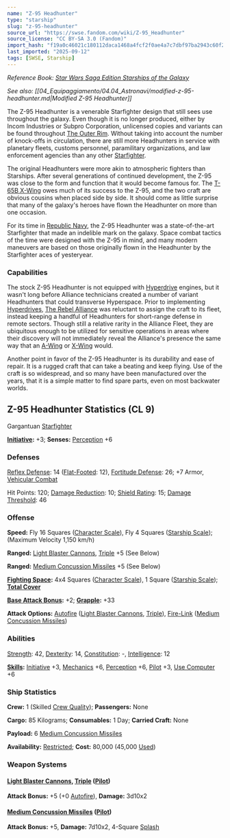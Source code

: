 ```yaml
---
name: "Z-95 Headhunter"
type: "starship"
slug: "z-95-headhunter"
source_url: "https://swse.fandom.com/wiki/Z-95_Headhunter"
source_license: "CC BY-SA 3.0 (Fandom)"
import_hash: "f19a0c46021c180112daca1468a4fcf2f0ae4a7c7dbf97ba2943c60f243dd0f3"
last_imported: "2025-09-12"
tags: [SWSE, Starship]
---
```

*Reference Book: [Star Wars Saga Edition Starships of the Galaxy](https://swse.fandom.com/wiki/Star_Wars_Saga_Edition_Starships_of_the_Galaxy)*

*See also: [[04_Equipaggiamento/04.04_Astronavi/modified-z-95-headhunter.md|Modified Z-95 Headhunter]]*

The Z-95 Headhunter is a venerable Starfighter design that still sees use throughout the galaxy. Even though it is no longer produced, either by Incom Industries or Subpro Corporation, unlicensed copies and variants can be found throughout [The Outer Rim](https://swse.fandom.com/wiki/The_Outer_Rim). Without taking into account the number of knock-offs in circulation, there are still more Headhunters in service with planetary fleets, customs personnel, paramilitary organizations, and law enforcement agencies than any other [Starfighter](https://swse.fandom.com/wiki/Starfighter).

The original Headhunters were more akin to atmospheric fighters than Starships. After several generations of continued development, the Z-95 was close to the form and function that it would become famous for. The [T-65B X-Wing](https://swse.fandom.com/wiki/T-65B_X-Wing) owes much of its success to the Z-95, and the two craft are obvious cousins when placed side by side. It should come as little surprise that many of the galaxy's heroes have flown the Headhunter on more than one occasion.

For its time in [Republic Navy](https://swse.fandom.com/wiki/Republic_Vehicles), the Z-95 Headhunter was a state-of-the-art Starfighter that made an indelible mark on the galaxy. Space combat tactics of the time were designed with the Z-95 in mind, and many modern maneuvers are based on those originally flown in the Headhunter by the Starfighter aces of yesteryear.

### Capabilities
The stock Z-95 Headhunter is not equipped with [Hyperdrive](https://swse.fandom.com/wiki/Hyperdrive) engines, but it wasn't long before Alliance technicians created a number of variant Headhunters that could transverse Hyperspace. Prior to implementing [Hyperdrives](https://swse.fandom.com/wiki/Hyperdrives), [The Rebel Alliance](https://swse.fandom.com/wiki/The_Rebel_Alliance) was reluctant to assign the craft to its fleet, instead keeping a handful of Headhunters for short-range defense in remote sectors. Though still a relative rarity in the Alliance Fleet, they are ubiquitous enough to be utilized for sensitive operations in areas where their discovery will not immediately reveal the Alliance's presence  the same way that an [A-Wing](https://swse.fandom.com/wiki/A-Wing) or [X-Wing](https://swse.fandom.com/wiki/X-Wing) would.

Another point in favor of the Z-95 Headhunter is its durability and ease of repair. It is a rugged craft that can take a beating and keep flying. Use of the craft is so widespread, and so many have been manufactured over the years, that it is a simple matter to find spare parts, even on most backwater worlds.

## Z-95 Headhunter Statistics (CL 9)
Gargantuan [Starfighter](https://swse.fandom.com/wiki/Starfighter)

**[Initiative](https://swse.fandom.com/wiki/Initiative):** +3; **Senses:** [Perception](https://swse.fandom.com/wiki/Perception) +6
### Defenses
[Reflex Defense](https://swse.fandom.com/wiki/Reflex_Defense_(Vehicles)): 14 ([Flat-Footed](https://swse.fandom.com/wiki/Flat-Footed): 12), [Fortitude Defense](https://swse.fandom.com/wiki/Fortitude_Defense_(Vehicles)): 26; +7 Armor, [Vehicular Combat](https://swse.fandom.com/wiki/Vehicular_Combat)

Hit Points: 120; [Damage Reduction](https://swse.fandom.com/wiki/Damage_Reduction): 10; [Shield Rating](https://swse.fandom.com/wiki/Shield_Rating): 15; [Damage Threshold](https://swse.fandom.com/wiki/Damage_Threshold_(Vehicles)): 46
### Offense
**Speed:** Fly 16 Squares ([Character Scale](https://swse.fandom.com/wiki/Character_Scale)), Fly 4 Squares ([Starship Scale](https://swse.fandom.com/wiki/Starship_Scale)); (Maximum Velocity 1,150 km/h)

**Ranged:** [Light Blaster Cannons](https://swse.fandom.com/wiki/Light_Blaster_Cannons), [Triple](https://swse.fandom.com/wiki/Triple) +5 (See Below)

**Ranged:** [Medium Concussion Missiles](https://swse.fandom.com/wiki/Medium_Concussion_Missiles) +5 (See Below)

**[Fighting Space](https://swse.fandom.com/wiki/Fighting_Space):** 4x4 Squares ([Character Scale](https://swse.fandom.com/wiki/Character_Scale)), 1 Square ([Starship Scale](https://swse.fandom.com/wiki/Starship_Scale)); **[Total Cover](https://swse.fandom.com/wiki/Total_Cover)**

**[Base Attack Bonus](https://swse.fandom.com/wiki/Base_Attack_Bonus):** +2; **[Grapple](https://swse.fandom.com/wiki/Grapple):** +33

**Attack Options:** [Autofire](https://swse.fandom.com/wiki/Autofire_(Vehicle_Combat)) ([Light Blaster Cannons](https://swse.fandom.com/wiki/Light_Blaster_Cannons), [Triple](https://swse.fandom.com/wiki/Triple)), [Fire-Link](https://swse.fandom.com/wiki/Fire-Link) ([Medium Concussion Missiles](https://swse.fandom.com/wiki/Medium_Concussion_Missiles))
### Abilities
[Strength](https://swse.fandom.com/wiki/Strength): 42, [Dexterity](https://swse.fandom.com/wiki/Dexterity): 14, [Constitution](https://swse.fandom.com/wiki/Constitution): -, [Intelligence](https://swse.fandom.com/wiki/Intelligence): 12

**[Skills](https://swse.fandom.com/wiki/Skills):** [Initiative](https://swse.fandom.com/wiki/Initiative) +3, [Mechanics](https://swse.fandom.com/wiki/Mechanics) +6, [Perception](https://swse.fandom.com/wiki/Perception) +6, [Pilot](https://swse.fandom.com/wiki/Pilot) +3, [Use Computer](https://swse.fandom.com/wiki/Use_Computer) +6
### Ship Statistics
**Crew:** 1 (Skilled [Crew Quality](https://swse.fandom.com/wiki/Crew_Quality)); **Passengers:** None

**Cargo:** 85 Kilograms; **Consumables:** 1 Day; **Carried Craft:** None

**Payload:** 6 [Medium Concussion Missiles](https://swse.fandom.com/wiki/Medium_Concussion_Missiles)

**Availability:** [Restricted](https://swse.fandom.com/wiki/Restricted); **Cost:** 80,000 (45,000 [Used](https://swse.fandom.com/wiki/Used))
### Weapon Systems
#### **[Light Blaster Cannons](https://swse.fandom.com/wiki/Light_Blaster_Cannons), [Triple](https://swse.fandom.com/wiki/Triple) ([Pilot](https://swse.fandom.com/wiki/Pilot_(Vehicle_Combat)))**
**Attack Bonus:** +5 (+0 [Autofire](https://swse.fandom.com/wiki/Autofire_(Vehicle_Combat))), **Damage:** 3d10x2
#### **[Medium Concussion Missiles](https://swse.fandom.com/wiki/Medium_Concussion_Missiles) ([Pilot](https://swse.fandom.com/wiki/Pilot_(Vehicle_Combat)))**
**Attack Bonus:** +5, **Damage:** 7d10x2, 4-Square [Splash](https://swse.fandom.com/wiki/Splash)